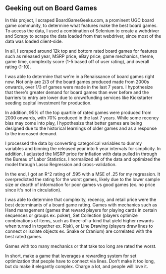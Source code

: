 ## Geeking out on Board Games ##

In this project, I scraped BoardGameGeeks.com, a prominent UGC board game community, to determine what features make the best board games. To access the data, I used a combination of Selenium to create a webdriver and Scrapy to scrape the data loaded from that webdriver, since most of the data was loaded client-side. 

In all, I scraped around 12k top and bottom rated board games for features such as released year, MSRP price, eBay price, game mechanics, theme, game time, complexity score (1-5 based off of user rating), and overall rating (1-10). 

I was able to determine that we're in a Renaissance of board games right now. Not only are 2/3 of the board games produced made from 2000s onwards, over 1/3 of games were made in the last 7 years. I hypothesize that there's greater demand for board games than ever before and the barriers to entry are lower due to crowdfunding services like Kickstarter seeding capital investment for production.  

In addition, 95% of the top quartile of rated games were produced from 2000 onwards, with 70% produced in the last 7 years. While some recency bias may come into play, I hypothesize that better games are being designed due to the historical learnings of older games and as a response to the increased demand. 

I processed the data by converting categorical variables to dummy variables and binning the released year into 5 year intervals for simplicity. In addition, I adjusted the MSRP price for inflation with data pulled in through the Bureau of Labor Statistics. I normalized all of the data and optimized the model through Lasso Regression and cross-validation. 

In the end, I got an R^2 rating of .595 with a MSE of .25 for my regression. It overpredicted the rating for the worst games, likely due to the lower sample size or dearth of information for poor games vs good games (ex. no price since it's not in circulation). 

I was able to determine that complexity, recency, and retail price were the best determinants of a board game rating. Games with mechanics such as Hand management (games that reward players for playing cards in certain sequences or groups ex. poker), Set Collection (players optimize combinations of items, such as three-of-a-kind that yield higher rewards when turned in together ex. Risk), or Line Drawing (players draw lines to connect or isolate objects ex. Snake or Cranium) are correlated with the best rated games. 

Games with too many mechanics or that take too long are rated the worst. 

In short, make a game that leverages a rewarding system for set optimization that people have to connect via lines. Don’t make it too long, but do make it elegantly complex. Charge a lot, and people will love it. 

